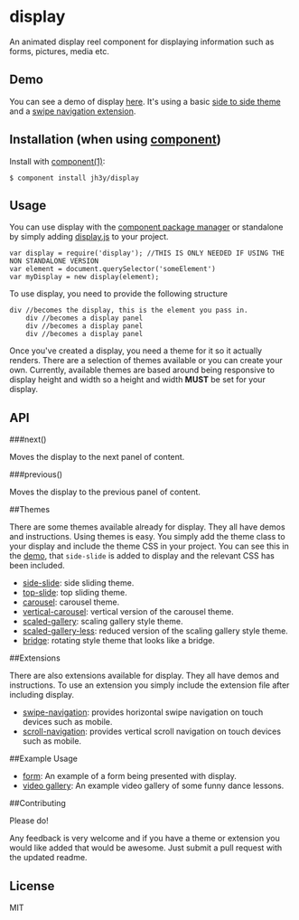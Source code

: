 # display

  An animated display reel component for displaying information such as forms, pictures, media etc.
  
## Demo

You can see a demo of display [here](http://jsfiddle.net/Wvt4z/1/). It's using a basic [side to side theme](https://github.com/jh3y/display-side-slide.theme) and a [swipe navigation extension](https://github.com/jh3y/display-add-swipe-navigation.extension).

## Installation (when using [component](http://component.io))

  Install with [component(1)](http://component.io):

    $ component install jh3y/display

## Usage

You can use display with the [component package manager](http://component.io) or standalone by simply adding [display.js](https://github.com/jh3y/display/blob/master/display.js) to your project.

	var display = require('display'); //THIS IS ONLY NEEDED IF USING THE NON STANDALONE VERSION
	var element = document.querySelector('someElement')
	var myDisplay = new display(element);

To use display, you need to provide the following structure
	
	div //becomes the display, this is the element you pass in.
		div //becomes a display panel
		div //becomes a display panel
		div //becomes a display panel

Once you've created a display, you need a theme for it so it actually renders. There are a selection of themes available or you can create your own. Currently, available themes are based around being responsive to display height and width so a height and width __MUST__ be set for your display.

## API

###next()

Moves the display to the next panel of content.

###previous()

Moves the display to the previous panel of content.

##Themes

There are some themes available already for display. They all have demos and instructions. Using themes is easy. You simply add the theme class to your display and include the theme CSS in your project. You can see this in the [demo](http://jsfiddle.net/Wvt4z/1/), that `side-slide` is added to display and the relevant CSS has been included.

* [side-slide](https://github.com/jh3y/display-side-slide.theme): side sliding theme.
* [top-slide](https://github.com/jh3y/display-top-slide.theme): top sliding theme.
* [carousel](https://github.com/jh3y/display-carousel.theme): carousel theme.
* [vertical-carousel](https://github.com/jh3y/vertical-carousel.theme): vertical version of the carousel theme.
* [scaled-gallery](https://github.com/jh3y/display-scaled-gallery.theme): scaling gallery style theme.
* [scaled-gallery-less](https://github.com/jh3y/display-scaled-gallery-less.theme): reduced version of the scaling gallery style theme.
* [bridge](https://github.com/jh3y/display-bridge.theme): rotating style theme that looks like a bridge.

##Extensions

There are also extensions available for display. They all have demos and instructions. To use an extension you simply include the extension file after including display.

* [swipe-navigation](https://github.com/jh3y/display-add-swipe-navigation.extension): provides horizontal swipe navigation on touch devices such as mobile.
* [scroll-navigation](https://github.com/jh3y/display-add-scroll-navigation.extension): provides vertical scroll navigation on touch devices such as mobile.

##Example Usage

* [form](http://jsfiddle.net/bMEZR/): An example of a form being presented with display.
* [video gallery](http://jsfiddle.net/vCdc3/5/): An example video gallery of some funny dance lessons.

##Contributing

Please do!

Any feedback is very welcome and if you have a theme or extension you would like added that would be awesome. Just submit a pull request with the updated readme.

## License

  MIT
